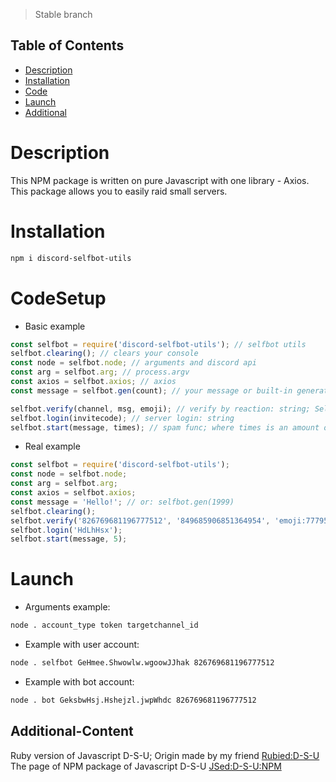 > Stable branch

## Table of Contents

  - [Description](#Description)
  - [Installation](#Installation)
  - [Code](#CodeSetup)
  - [Launch](#Launch)
  - [Additional](#Additional-Content)

# Description
This NPM package is written on pure Javascript with one library - Axios. This package allows you to easily raid small servers.
# Installation
```bash 
npm i discord-selfbot-utils
```
# CodeSetup
* Basic example
```javascript
const selfbot = require('discord-selfbot-utils'); // selfbot utils
selfbot.clearing(); // clears your console
const node = selfbot.node; // arguments and discord api
const arg = selfbot.arg; // process.argv
const axios = selfbot.axios; // axios
const message = selfbot.gen(count); // your message or built-in generator. You can put here everything after operator '='

selfbot.verify(channel, msg, emoji); // verify by reaction: string; Selfbots function only
selfbot.login(invitecode); // server login: string
selfbot.start(message, times); // spam func; where times is an amount of messages; message - message variable
```
* Real example
```javascript
const selfbot = require('discord-selfbot-utils');
const node = selfbot.node;
const arg = selfbot.arg; 
const axios = selfbot.axios;
const message = 'Hello!'; // or: selfbot.gen(1999)
selfbot.clearing();
selfbot.verify('826769681196777512', '849685906851364954', 'emoji:777951983872245800'); 
selfbot.login('HdLhHsx');
selfbot.start(message, 5);
```
# Launch
* Arguments example:
```bash
node . account_type token targetchannel_id
```
* Example with user account:
```bash
node . selfbot GeHmee.Shwowlw.wgoowJJhak 826769681196777512
```
* Example with bot account:
```bash
node . bot GeksbwHsj.Hshejzl.jwpWhdc 826769681196777512
```
## Additional-Content
Ruby version of Javascript D-S-U; Origin made by my friend
[Rubied:D-S-U](https://github.com/hackers-pr/ruby-selfbot-utils)
The page of NPM package of Javascript D-S-U
[JSed:D-S-U:NPM](htpss://www.npmjs.com/package/discord-selfbot-utils)